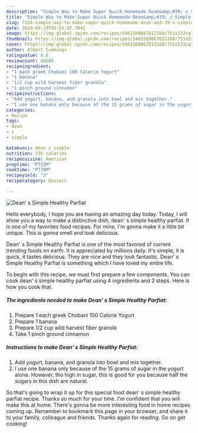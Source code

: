 ```yaml
---
description: "Simple Way to Make Super Quick Homemade Dean&amp;#39; s Simple Healthy Parfiat"
title: "Simple Way to Make Super Quick Homemade Dean&amp;#39; s Simple Healthy Parfiat"
slug: 7256-simple-way-to-make-super-quick-homemade-dean-and-39-s-simple-healthy-parfiat
date: 2020-09-19T03:03:07.704Z
image: https://img-global.cpcdn.com/recipes/5461569867612160/751x532cq70/dean-s-simple-healthy-parfiat-recipe-main-photo.jpg
thumbnail: https://img-global.cpcdn.com/recipes/5461569867612160/751x532cq70/dean-s-simple-healthy-parfiat-recipe-main-photo.jpg
cover: https://img-global.cpcdn.com/recipes/5461569867612160/751x532cq70/dean-s-simple-healthy-parfiat-recipe-main-photo.jpg
author: Albert Cummings
ratingvalue: 4.8
reviewcount: 46668
recipeingredient:
- "1 each greek Chobani 100 Calorie Yogurt"
- "1 banana"
- "1/2 cup wild harvest fiber granola"
- "1 pinch ground cinnamon"
recipeinstructions:
- "Add yogurt, banana, and granola into bowl and mix together."
- "I use one banana only because of the 15 grams of sugar in the yogurt alone. However, tho high in sugar, this is good for you because half the sugars in this dish are natural."
categories:
- Recipe
tags:
- dean
- s
- simple

katakunci: dean s simple 
nutrition: 275 calories
recipecuisine: American
preptime: "PT22M"
cooktime: "PT30M"
recipeyield: "3"
recipecategory: Dessert

---
```



![Dean&#39; s Simple Healthy Parfiat](https://img-global.cpcdn.com/recipes/5461569867612160/751x532cq70/dean-s-simple-healthy-parfiat-recipe-main-photo.jpg)

Hello everybody, I hope you are having an amazing day today. Today, I will show you a way to make a distinctive dish, dean&#39; s simple healthy parfiat. It is one of my favorites food recipes. For mine, I'm gonna make it a little bit unique. This is gonna smell and look delicious.

Dean&#39; s Simple Healthy Parfiat is one of the most favored of current trending foods on earth. It is appreciated by millions daily. It's simple, it is quick, it tastes delicious. They are nice and they look fantastic. Dean&#39; s Simple Healthy Parfiat is something which I have loved my entire life.




To begin with this recipe, we must first prepare a few components. You can cook dean&#39; s simple healthy parfiat using 4 ingredients and 2 steps. Here is how you cook that.

<!--inarticleads1-->

##### The ingredients needed to make Dean&#39; s Simple Healthy Parfiat:

1. Prepare 1 each greek Chobani 100 Calorie Yogurt
1. Prepare 1 banana
1. Prepare 1/2 cup wild harvest fiber granola
1. Take 1 pinch ground cinnamon




<!--inarticleads2-->

##### Instructions to make Dean&#39; s Simple Healthy Parfiat:

1. Add yogurt, banana, and granola into bowl and mix together.
1. I use one banana only because of the 15 grams of sugar in the yogurt alone. However, tho high in sugar, this is good for you because half the sugars in this dish are natural.




So that's going to wrap it up for this special food dean&#39; s simple healthy parfiat recipe. Thanks so much for your time. I'm confident that you will make this at home. There's gonna be more interesting food in home recipes coming up. Remember to bookmark this page in your browser, and share it to your family, colleague and friends. Thanks again for reading. Go on get cooking!

